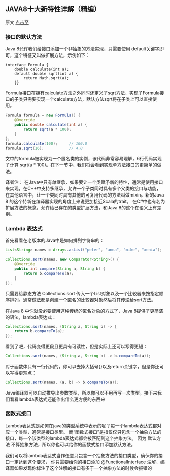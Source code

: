 ## JAVA8十大新特性详解（精编）
原文 [点击至](https://www.jianshu.com/p/0bf8fe0f153b)
### 接口的默认方法
Java 8允许我们给接口添加一个非抽象的方法实现，只需要使用 default关键字即可，这个特征又叫做扩展方法，示例如下：
```
interface Formula {
    double calculate(int a);
    default double sqrt(int a) {
        return Math.sqrt(a);
    }}
```
Formula接口在拥有calculate方法之外同时还定义了sqrt方法，实现了Formula接口的子类只需要实现一个calculate方法，默认方法sqrt将在子类上可以直接使用。

```java
Formula formula = new Formula() {
    @Override
    public double calculate(int a) {
        return sqrt(a * 100);
    }
};
formula.calculate(100);     // 100.0
formula.sqrt(16);           // 4.0
```
文中的formula被实现为一个匿名类的实例，该代码非常容易理解，6行代码实现了计算 sqrt(a * 100)。在下一节中，我们将会看到实现单方法接口的更简单的做法。

译者注： 在Java中只有单继承，如果要让一个类赋予新的特性，通常是使用接口来实现，在C++中支持多继承，允许一个子类同时具有多个父类的接口与功能，在其他语言中，让一个类同时具有其他的可复用代码的方法叫做mixin。新的Java 8 的这个特新在编译器实现的角度上来说更加接近Scala的trait。 在C#中也有名为扩展方法的概念，允许给已存在的类型扩展方法，和Java 8的这个在语义上有差别。
### Lambda 表达式
首先看看在老版本的Java中是如何排列字符串的：
```java
List<String> names = Arrays.asList("peter", "anna", "mike", "xenia");

Collections.sort(names, new Comparator<String>() {
    @Override
    public int compare(String a, String b) {
        return b.compareTo(a);
    }
});
```
只需要给静态方法 Collections.sort 传入一个List对象以及一个比较器来按指定顺序排列。通常做法都是创建一个匿名的比较器对象然后将其传递给sort方法。

在Java 8 中你就没必要使用这种传统的匿名对象的方式了，Java 8提供了更简洁的语法，lambda表达式：
```java
Collections.sort(names, (String a, String b) -> {
    return b.compareTo(a);
});
```
看到了吧，代码变得更段且更具有可读性，但是实际上还可以写得更短：
```java
Collections.sort(names, (String a, String b) -> b.compareTo(a));
```
对于函数体只有一行代码的，你可以去掉大括号{}以及return关键字，但是你还可以写得更短点：
```java
Collections.sort(names, (a, b) -> b.compareTo(a));
```
Java编译器可以自动推导出参数类型，所以你可以不用再写一次类型。接下来我们看看lambda表达式还能作出什么更方便的东西来

### 函数式接口
Lambda表达式是如何在java的类型系统中表示的呢？每一个lambda表达式都对应一个类型，通常是接口类型。
而“函数式接口”是指仅仅只包含一个抽象方法的接口，每一个该类型的lambda表达式都会被匹配到这个抽象方法。
因为 默认方法 不算抽象方法，所以你也可以给你的函数式接口添加默认方法。

我们可以将lambda表达式当作任意只包含一个抽象方法的接口类型，确保你的接口一定达到这个要求，
你只需要给你的接口添加 @FunctionalInterface 注解，编译器如果发现你标注了这个注解的接口有多于一个抽象方法的时候会报错的
